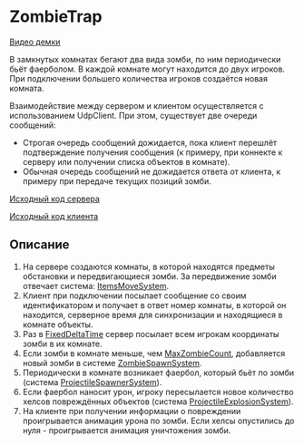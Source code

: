 # ZombieTrap

[Видео демки](https://www.youtube.com/watch?v=Av0AVdlHNXU)

В замкнутых комнатах бегают два вида зомби, по ним периодически бьёт фаерболом. В каждой комнате могут находится до двух игроков. При подключении большего количества игроков создаётся новая комната. 

Взаимодействие между сервером и клиентом осуществляется с использованием UdpClient. При этом, существует две очереди сообщений:
- Строгая очередь сообщений дожидается, пока клиент перешлёт подтверждение получения сообщения (к примеру, при коннекте к серверу или получении списка объектов в комнате). 
- Обычная очередь сообщений не дожидается ответа от клиента, к примеру при передаче текущих позиций зомби.

[Исходный код сервера](https://github.com/fornetjob/ZombieTrap/tree/master/ZombieTrap/Server/ServerApplication/ServerApplication)

[Исходный код клиента](https://github.com/fornetjob/ZombieTrap/tree/master/ZombieTrap)

## Описание

1. На сервере создаются комнаты, в которой находятся предметы обстановки и передвигающиеся зомби. За передвижение зомби отвечает система: [ItemsMoveSystem](https://github.com/fornetjob/ZombieTrap/blob/master/ZombieTrap/Server/ServerApplication/ServerApplication/Features/Items/ItemsMoveSystem.cs).
2. Клиент при подключении посылает сообщение со своим идентификатором и получает в ответ номер комнаты, в которой он находится, серверное время для синхронизации и находящиеся в комнате объекты.
4. Раз в [FixedDeltaTime](https://github.com/fornetjob/ZombieTrap/blob/master/ZombieTrap/Server/ServerApplication/ServerApplication/App.config) сервер посылает всем игрокам координаты зомби в их комнате.
5. Если зомби в комнате меньше, чем [MaxZombieCount](https://github.com/fornetjob/ZombieTrap/blob/master/ZombieTrap/Server/ServerApplication/ServerApplication/Features/Rooms/Room.cs), добавляется новый зомби в системе [ZombieSpawnSystem](https://github.com/fornetjob/ZombieTrap/blob/master/ZombieTrap/Server/ServerApplication/ServerApplication/Features/Zombies/ZombiesSpawnSystem.cs).
6. Периодически в комнате возникает фаербол, который бьёт по зомби (система [ProjectileSpawnerSystem](https://github.com/fornetjob/ZombieTrap/blob/master/ZombieTrap/Server/ServerApplication/ServerApplication/Features/Projectiles/ProjectileSpawnerSystem.cs)).
7. Если фаербол наносит урон, игроку пересылается новое количество хелсов повреждённых объектов (система [ProjectileExplosionSystem](https://github.com/fornetjob/ZombieTrap/blob/master/ZombieTrap/Server/ServerApplication/ServerApplication/Features/Projectiles/ProjectileExplosionSystem.cs)).
8. На клиенте при получении информации о повреждении проигрывается анимация урона по зомби. Если хелсы опустились до нуля - проигрывается анимация уничтожения зомби.
